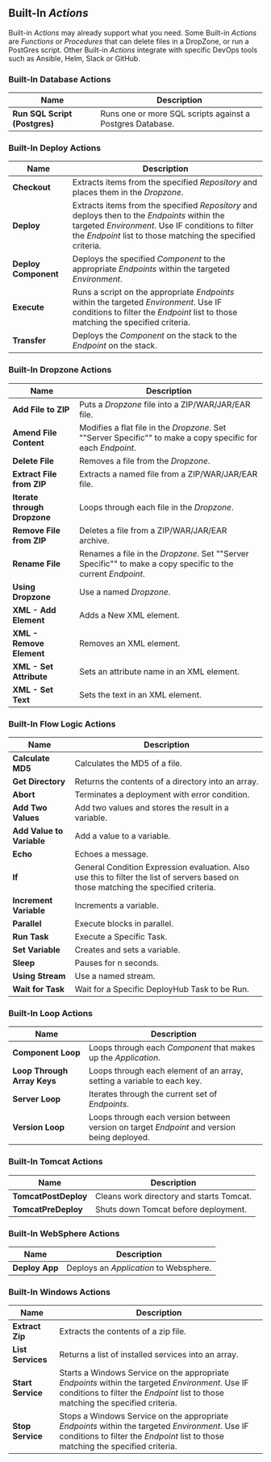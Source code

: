 
## Built-In _Actions_

Built-in _Actions_ may already support what you need. Some Built-in _Actions_ are _Functions_ or _Procedures_ that can  delete files in a DropZone, or run a PostGres script. Other Built-in _Actions_ integrate with specific DevOps tools such as Ansible, Helm, Slack or GitHub.

### Built-In Database Actions

| Name                          | Description                                               |
|-------------------------------|-----------------------------------------------------------|
| **Run SQL Script (Postgres)** | Runs one or more SQL scripts against a Postgres Database. |

### Built-In Deploy Actions

 Name | Description |
|---|---|
| **Checkout** | Extracts items from the specified _Repository_ and places them in the _Dropzone_. |
| **Deploy** | Extracts items from the specified _Repository_ and deploys then to the _Endpoints_ within the targeted _Environment_. Use IF conditions to filter the _Endpoint_ list to those matching the specified criteria. |
 | **Deploy Component** | Deploys the specified _Component_ to the appropriate _Endpoints_ within the targeted _Environment_. |
 | **Execute** | Runs a script on the appropriate _Endpoints_ within the targeted _Environment_. Use IF conditions to filter the _Endpoint_ list to those matching the specified criteria. |
| **Transfer** | Deploys the _Component_ on the stack to the _Endpoint_ on the stack. |

### Built-In Dropzone Actions

 Name | Description |
|---|---|
|**Add File to ZIP** | Puts a _Dropzone_ file into a ZIP/WAR/JAR/EAR file. |
|**Amend File Content** | Modifies a flat file in the _Dropzone_. Set ""Server Specific"" to make a copy specific for each _Endpoint_. |
|**Delete File** | Removes a file from the _Dropzone_. |
|**Extract File from ZIP** | Extracts a named file from a ZIP/WAR/JAR/EAR file. |
|**Iterate through Dropzone** | Loops through each file in the _Dropzone_. |
|**Remove File from ZIP** | Deletes a file from a ZIP/WAR/JAR/EAR archive. |
|**Rename File** | Renames a file in the _Dropzone_. Set ""Server Specific"" to make a copy specific to the current _Endpoint_. |
|**Using Dropzone** | Use a named _Dropzone_. |
|**XML - Add Element** | Adds a New XML element. |
|**XML - Remove Element** | Removes an XML element. |
|**XML - Set Attribute** | Sets an attribute name in an XML element. |
|**XML - Set Text** | Sets the text in an XML element. |

### Built-In Flow Logic Actions

 Name | Description |
|---|---|
|**Calculate MD5** | Calculates the MD5 of a file. |
|**Get Directory** | Returns the contents of a directory into an array. |
|**Abort** | Terminates a deployment with error condition. |
|**Add Two Values** | Add two values and stores the result in a variable. |
|**Add Value to  Variable** | Add a value to a variable. |
|**Echo** | Echoes a message. |
|**If** | General Condition Expression evaluation. Also use this to filter the list of servers based on those matching the specified criteria. |
|**Increment Variable** | Increments a variable. |
|**Parallel** | Execute blocks in parallel. |
|**Run Task** | Execute a Specific Task. |
|**Set Variable** | Creates and sets a variable. |
|**Sleep** | Pauses for n seconds. |
|**Using Stream** | Use a named stream. |
|**Wait for Task** | Wait for a Specific DeployHub Task to be Run. |

### Built-In Loop Actions

 Name | Description |
|---|---|
|**Component Loop** | Loops through each _Component_ that makes up the _Application_. |
|**Loop Through Array Keys** | Loops through each element of an array, setting a variable to each key. |
|**Server Loop** | Iterates through the current set of _Endpoints_. |
|**Version Loop** | Loops through each version between version on target _Endpoint_ and version being deployed. |

### Built-In Tomcat Actions

 Name | Description |
|---|---|
|**TomcatPostDeploy** | Cleans work directory and starts Tomcat. |
|**TomcatPreDeploy** | Shuts down Tomcat before deployment. |

### Built-In WebSphere Actions

 Name | Description |
|---|---|
|**Deploy App** | Deploys an _Application_ to Websphere. |

### Built-In Windows Actions

 Name | Description |
|---|---|
|**Extract Zip** | Extracts the contents of a zip file. |
|**List Services** | Returns a list of installed services into an array. |
|**Start Service** | Starts a Windows Service on the appropriate _Endpoints_ within the targeted _Environment_. Use IF conditions to filter the _Endpoint_ list to those matching the specified criteria. |
|**Stop Service** | Stops a Windows Service on the appropriate _Endpoints_ within the targeted _Environment_. Use IF conditions to filter the _Endpoint_ list to those matching the specified criteria. |

